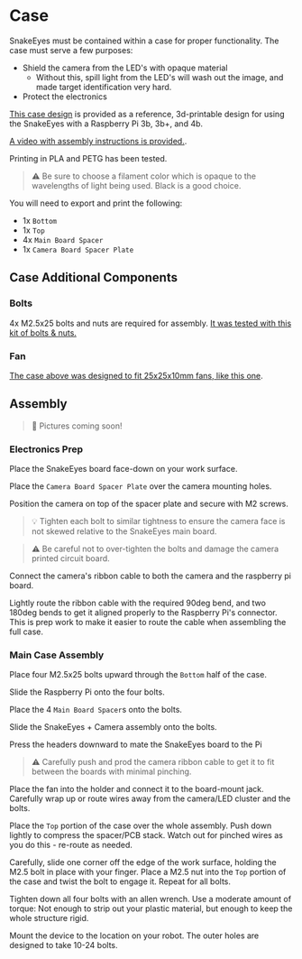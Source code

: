# Case

SnakeEyes must be contained within a case for proper functionality. The case must serve a few purposes:

 * Shield the camera from the LED's with opaque material
   * Without this, spill light from the LED's will wash out the image, and made target identification very hard.
* Protect the electronics 

[This case design](https://cad.onshape.com/documents/f103c7ef3fd26794c458b982/w/31e132f18a5a8b15dab352ca/e/fb93b9d1fb39f2f70ae6d80d) is provided as a reference, 3d-printable design for using the SnakeEyes with a Raspberry Pi 3b, 3b+, and 4b.

[A video with assembly instructions is provided.](https://youtu.be/iXhFbSNitfY).

Printing in PLA and PETG has been tested. 

> :warning: Be sure to choose a filament color which is opaque to the wavelengths of light being used. Black is a good choice.

You will need to export and print the following:

 * 1x `Bottom`
 * 1x `Top`
 * 4x `Main Board Spacer`
 * 1x `Camera Board Spacer Plate`

## Case Additional Components

### Bolts

4x M2.5x25 bolts and nuts are required for assembly. [It was tested with this kit of bolts & nuts.](https://www.amazon.com/gp/product/B082XPZV1V/ref=ppx_yo_dt_b_asin_title_o02_s00?ie=UTF8&psc=1)

### Fan

[The case above was designed to fit 25x25x10mm fans, like this one](https://www.amazon.com/gp/product/B01406OSNE/ref=ppx_yo_dt_b_asin_title_o00_s00?ie=UTF8&psc=1). 

## Assembly

> :construction: Pictures coming soon!

### Electronics Prep

Place the SnakeEyes board face-down on your work surface.

Place the `Camera Board Spacer Plate` over the camera mounting holes. 

Position the camera on top of the spacer plate and secure with M2 screws. 

> :bulb: Tighten each bolt to similar tightness to ensure the camera face is not skewed relative to the SnakeEyes main board.

> :warning: Be careful not to over-tighten the bolts and damage the camera printed circuit board.

Connect the camera's ribbon cable to both the camera and the raspberry pi board.

Lightly route the ribbon cable with the required 90deg bend, and two 180deg bends to get it aligned properly to the Raspberry Pi's connector. This is prep work to make it easier to route the cable when assembling the full case.


### Main Case Assembly

Place four M2.5x25 bolts upward through the `Bottom` half of the case.

Slide the Raspberry Pi onto the four bolts.

Place the 4 `Main Board Spacer`s onto the bolts.

Slide the SnakeEyes + Camera assembly onto the bolts.

Press the headers downward to mate the SnakeEyes board to the Pi

> :warning: Carefully push and prod the camera ribbon cable to get it to fit between the boards with minimal pinching.

Place the fan into the holder and connect it to the board-mount jack. Carefully wrap up or route wires away from the camera/LED cluster and the bolts.

Place the `Top` portion of the case over the whole assembly. Push down lightly to compress the spacer/PCB stack. Watch out for pinched wires as you do this - re-route as needed.

Carefully, slide one corner off the edge of the work surface, holding the M2.5 bolt in place with your finger. Place a M2.5 nut into the `Top` portion of the case and twist the bolt to engage it. Repeat for all bolts.

Tighten down all four bolts with an allen wrench. Use a moderate amount of torque: Not enough to strip out your plastic material, but enough to keep the whole structure rigid.

Mount the device to the location on your robot. The outer holes are designed to take 10-24 bolts.
